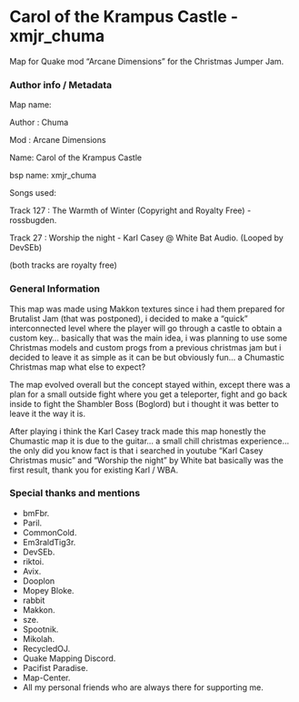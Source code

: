 # Carol of the Krampus Castle - xmjr_chuma

Map for Quake mod “Arcane Dimensions” for the Christmas Jumper Jam.

### Author info / Metadata

Map name: 

Author : Chuma

Mod : Arcane Dimensions

Name: Carol of the Krampus Castle  

bsp name: xmjr_chuma

Songs used:

Track 127 :  The Warmth of Winter (Copyright and Royalty Free) - rossbugden.

Track 27 : Worship the night - Karl Casey @ White Bat Audio. (Looped by DevSEb)

(both tracks are royalty free)

### General Information

This map was made using Makkon textures  since i had them prepared for Brutalist Jam (that was postponed), i decided to make a “quick” interconnected level where the player will go through a castle to obtain a custom key… basically that was the main idea, i was planning to use some Christmas models and custom progs from a previous christmas jam but i decided to leave it as simple as it can be but obviously fun… a Chumastic Christmas map what else to expect?

The map evolved overall but the concept stayed within, except there was a plan for a small outside fight where you get a teleporter, fight and go back inside to fight the Shambler Boss (Boglord) but i thought it was better to leave it the way it is.

After playing i think the Karl Casey track made this map honestly the Chumastic map it is due to the guitar… a small chill christmas experience… the only did you know fact is that i searched in youtube “Karl Casey Christmas music” and “Worship the night” by White bat basically was the first result, thank you for existing Karl / WBA.
### Special thanks and mentions

- bmFbr.
- Paril.
- CommonCold.
- Em3raldTig3r.
- DevSEb.
- riktoi.
- Avix.
- Dooplon
- Mopey Bloke.
- rabbit
- Makkon.
- sze.
- Spootnik.
- Mikolah.
- RecycledOJ.
- Quake Mapping Discord.
- Pacifist Paradise.
- Map-Center.
- All my personal friends who are always there for supporting me.
